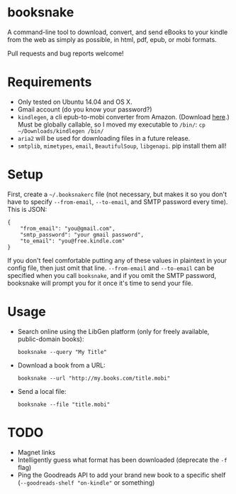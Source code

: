 # booksnake
A command-line tool to download, convert, and send eBooks to your kindle from the web as simply as possible, in html, pdf, epub, or mobi formats.

Pull requests and bug reports welcome!

# Requirements

- Only tested on Ubuntu 14.04 and OS X.
- Gmail account (do you know your password?)
- `kindlegen`, a cli epub-to-mobi converter from Amazon. (Download [here](http://www.amazon.com/gp/feature.html?docId=1000765211).) Must be globally callable, so I moved my executable to `/bin/`: `cp ~/Downloads/kindlegen /bin/`
- `aria2` will be used for downloading files in a future release.
- `smtplib`, `mimetypes`, `email`, `BeautifulSoup`, `libgenapi`. pip install them all!

# Setup

First, create a `~/.booksnakerc` file (not necessary, but makes it so you don't have to specify `--from-email`, `--to-email`, and SMTP password every time). This is JSON:

```
{
    "from_email": "you@gmail.com",
    "smtp_password": "your gmail password",
    "to_email": "you@free.kindle.com"
}
```

If you don't feel comfortable putting any of these values in plaintext in your config file, then just omit that line. `--from-email` and `--to-email` can be specified when you call `booksnake`, and if you omit the SMTP password, booksnake will prompt you for it once it's time to send your file.

# Usage

- Search online using the LibGen platform (only for freely available, public-domain books):
    ```
    booksnake --query "My Title"
    ```

- Download a book from a URL:
    ```
    booksnake --url "http://my.books.com/title.mobi"
    ```

- Send a local file:
    ```
    booksnake --file "title.mobi"
    ```

# TODO

- Magnet links
- Intelligently guess what format has been downloaded (deprecate the `-f` flag)
- Ping the Goodreads API to add your brand new book to a specific shelf (`--goodreads-shelf "on-kindle"` or something)
